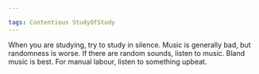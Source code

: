 ```yaml
---

tags: Contentious StudyOfStudy 
---
```


When you are studying, try to study in silence. Music is generally bad, but randomness is worse. If there are random sounds, listen to music. Bland music is best. For manual labour, listen to something upbeat.